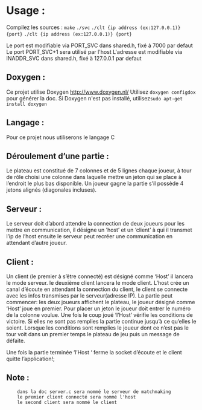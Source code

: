 # Usage :
Compilez les sources :
        `make`
        `./svc`
        `./clt {ip address (ex:127.0.0.1)} {port}`
        `./clt {ip address (ex:127.0.0.1)} {port}`

Le port est modifiable via PORT_SVC dans shared.h, fixé à 7000 par defaut
Le port PORT_SVC+1 sera utilisé par l'host
L'adresse est modifiable via INADDR_SVC dans shared.h, fixé à 127.0.0.1 par defaut

## Doxygen :
Ce projet utilise Doxygen http://www.doxygen.nl/
Utilisez        `doxygen configdox` pour générer la doc.
Si Doxygen n'est pas installé, utilisez`sudo apt-get install doxygen`

## Langage :
Pour ce projet nous utiliserons le langage C

## Déroulement d’une partie :
Le plateau est constitué de 7 colonnes et de 5 lignes
chaque joueur, à tour de rôle choisi une colonne dans laquelle mettre un jeton qui se place à l’endroit le plus bas disponible.
Un joueur gagne la partie s’il possède 4 jetons alignés (diagonales incluses).

## Serveur :
Le serveur doit d’abord attendre la connection de deux joueurs pour les mettre en communication, il désigne un ’host’ et un ‘client’ à qui il transmet l’ip de l’host
ensuite le serveur peut recréer une communication en attendant d’autre joueur.

## Client :
Un client (le premier à s’être connecté) est désigné comme ‘Host’ il lancera le mode serveur.
le deuxième client lancera le mode client.
L’host crée un canal d’écoute en attendant la connection du client, le client se connecte avec les infos transmises par le serveur(adresse IP).
La partie peut commencer:
les deux joueurs affichent le plateau, le joueur désigné comme ‘Host’ joue en premier.  Pour placer un jeton le joueur doit entrer le numéro de la colonne voulue. Une fois le coup joué  ‘l’Host’ vérifie les conditions de victoire. Si elles ne sont pas remplies la partie continue jusqu’à ce qu’elles le soient. Lorsque les conditions sont remplies le joueur dont ce n’est pas le tour voit dans un premier temps le plateau de jeu puis un message de défaite.

Une fois la partie terminée ‘l’Host ‘ ferme la socket d’écoute et le client quitte l’application!;

## Note : 
        dans la doc server.c sera nommé le serveur de matchmaking
        le premier client connecté sera nommé l'host
        le second client sera nommé le client
